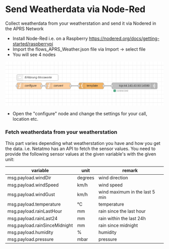 # Send Weatherdata via Node-Red
Collect weatherdata from your weatherstation and send it via Nodered in the APRS Network

* Install Node-Red i.e. on a Raspberry https://nodered.org/docs/getting-started/raspberrypi
* Import the flows_APRS_Weather.json file via Import -> select file
* You will see 4 nodes

![Nodes](https://github.com/OE2WNL/nodered_aprs/raw/main/nodes.png)
* Open the "configure" node and change the settings for your call, location etc.

### Fetch weatherdata from your weatherstation
This part varies depending what weatherstation you have and how you get the data.
i.e. Netatmo has an API to fetch the sensor values.
You need to provide the following sensor values at the given variable's with the given unit:


| variable | unit | remark |
|---|---|---|
| msg.payload.windDir | degrees | wind direction  |
| msg.payload.windSpeed | km/h | wind speed |
| msg.payload.windGust  | km/h | wind maximum in the last 5 min |
| msg.payload.temperature  | °C | temperature |
| msg.payload.rainLastHour  | mm | rain since the last hour |
| msg.payload.rainLast24  | mm | rain within the last 24h |
| msg.payload.rainSinceMidnight | mm | rain since midnight |
| msg.payload.humidity  | % | humidity |
| msg.payload.pressure  | mbar | pressure |
